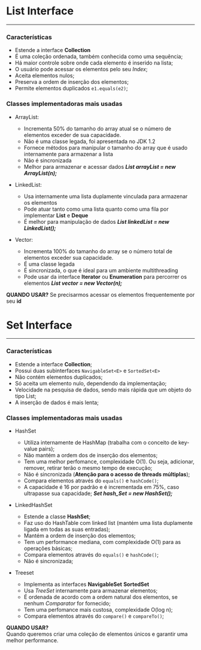 # List Interface

---

### Características

- Estende a interface **Collection**
- É uma coleção ordenada, também conhecida como uma sequência;
- Há maior controle sobre onde cada elemento é inserido na lista;
- O usuário pode acessar os elementos pelo seu *Index*;
- Aceita elementos nulos;
- Preserva a ordem de inserção dos elementos;
- Permite elementos duplicados `e1.equals(e2)`;

### Classes implementadoras mais usadas

- ArrayList:
    - Incrementa 50% do tamanho do array atual se o número de elementos exceder de sua capacidade.
    - Não é uma classe legada, foi apresentada no JDK 1.2
    - Fornece métodos para manipular o tamanho do array que é usado internamente para armazenar a lista
    - Não é sincronizada
    - Melhor para armazenar e acessar dados
***List<Integer> arrayList = new ArrayList<Integer>(n);***

- LinkedList:
    - Usa internamente uma lista duplamente vinculada para armazenar os elementos
    - Pode atuar tanto como uma lista quanto como uma fila por implementar **List** e **Deque**
    - É melhor para manipulação de dados
***List<Integer> linkedList = new LinkedList<Integer>();***

- Vector:
    - Incrementa 100% do tamanho do array se o número total de elementos exceder sua capacidade.
    - É uma classe legada 
    - É sincronizada, o que é ideal para um ambiente multithreading
    - Pode usar da interface **Iterator** ou **Enumeration** para percorrer os elementos
***List<Integer> vector = new Vector<Integer>(n);***  

**QUANDO USAR?**
Se precisarmos acessar os elementos frequentemente por seu **id** 

# Set Interface

---

### Características

- Estende a interface **Collection**;
- Possui duas subinterfaces `NavigableSet<E>` e `SortedSet<E>`
- Não contém elementos duplicados;
- Só aceita um elemento nulo, dependendo da implementação;
- Velocidade na pesquisa de dados, sendo mais rápida que um objeto do tipo List;
- A inserção de dados é mais lenta;

### Classes implementadoras mais usadas

- HashSet
    - Utiliza internamente de HashMap (trabalha com o conceito de key-value pairs);
    - Não mantém a ordem dos de inserção dos elementos;
    - Tem uma melhor perfomance, complexidade O(1). Ou seja, adicionar, remover, retirar terão o mesmo tempo de execução;
    - Não é sincronizada (**Atenção para o acesso de threads múltiplas**);
    - Compara elementos através do `equals()` e `hashCode()`;
    - A capacidade é 16 por padrão e é incrementada em 75%, caso ultrapasse sua capacidade;
***Set<String> hash_Set = new HashSet<String>();***

- LinkedHashSet
    - Estende a classe **HashSet**;
    - Faz uso do HashTable com linked list (mantém uma lista duplamente ligada em todas as suas entradas);
    - Mantém a ordem de inserção dos elementos;
    - Tem um performance mediana, com complexidade O(1) para as operações básicas;
    - Compara elementos através do `equals()` e `hashCode()`;
    - Não é sincronizada;

- Treeset
    - Implementa as interfaces **NavigableSet<E>** **SortedSet<E>**
    - Usa *TreeSet* internamente para armazenar elementos;
    - É ordenada de acordo com a ordem natural dos elementos, se nenhum *Comparator* for fornecido;
    - Tem uma perfomance mais custosa, complexidade O(log n);
    - Compara elementos através do `compare()` e `compareTo()`;

**QUANDO USAR?**  
Quando queremos criar uma coleção de elementos únicos e garantir uma melhor performance.